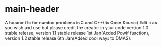 # main-header
A header file for number problems in C and C++(Its Open Source) Edit it as you wish and use but please credit the creator in your code
version 1.0 stable release, 
version 1.1 stable release 1st Jan(Added Powif function),
version 1.2 stable release 6th Jan(Added cool ways to DMAS).
